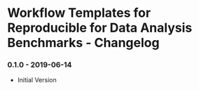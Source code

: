 # Workflow Templates for Reproducible for Data Analysis Benchmarks - Changelog

### 0.1.0 - 2019-06-14

* Initial Version

